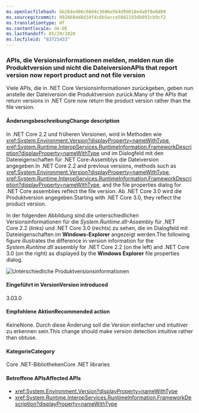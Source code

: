 ```yaml
---
ms.openlocfilehash: bb264e406c6604c3606e564d99018eda0f9e8d89
ms.sourcegitcommit: 0926684d8d34f4c6b5acce58d2193db093cb9cf2
ms.translationtype: HT
ms.contentlocale: de-DE
ms.lasthandoff: 05/20/2020
ms.locfileid: "83721433"
---
```

### <a name="apis-that-report-version-now-report-product-and-not-file-version"></a><span data-ttu-id="3a463-101">APIs, die Versionsinformationen melden, melden nun die Produktversion und nicht die Dateiversion</span><span class="sxs-lookup"><span data-stu-id="3a463-101">APIs that report version now report product and not file version</span></span>

<span data-ttu-id="3a463-102">Viele APIs, die in .NET Core Versionsinformationen zurückgeben, geben nun anstelle der Dateiversion die Produktversion zurück.</span><span class="sxs-lookup"><span data-stu-id="3a463-102">Many of the APIs that return versions in .NET Core now return the product version rather than the file version.</span></span>

#### <a name="change-description"></a><span data-ttu-id="3a463-103">Änderungsbeschreibung</span><span class="sxs-lookup"><span data-stu-id="3a463-103">Change description</span></span>

<span data-ttu-id="3a463-104">In .NET Core 2.2 und früheren Versionen, wird in Methoden wie <xref:System.Environment.Version?displayProperty=nameWithType>, <xref:System.Runtime.InteropServices.RuntimeInformation.FrameworkDescription?displayProperty=nameWithType> und im Dialogfeld mit den Dateieigenschaften für .NET Core-Assemblys die Dateiversion angegeben.</span><span class="sxs-lookup"><span data-stu-id="3a463-104">In .NET Core 2.2 and previous versions, methods such as <xref:System.Environment.Version?displayProperty=nameWithType>, <xref:System.Runtime.InteropServices.RuntimeInformation.FrameworkDescription?displayProperty=nameWithType>, and the file properties dialog for .NET Core assemblies reflect the file version.</span></span> <span data-ttu-id="3a463-105">Ab .NET Core 3.0 wird die Produktversion angegeben.</span><span class="sxs-lookup"><span data-stu-id="3a463-105">Starting with .NET Core 3.0, they reflect the product version.</span></span>

<span data-ttu-id="3a463-106">In der folgenden Abbildung sind die unterschiedlichen Versionsinformationen für die *System.Runtime.dll*-Assembly für .NET Core 2.2 (links) und .NET Core 3.0 (rechts) zu sehen, die im Dialogfeld mit Dateieigenschaften im **Windows-Explorer** angezeigt werden.</span><span class="sxs-lookup"><span data-stu-id="3a463-106">The following figure illustrates the difference in version information for the *System.Runtime.dll* assembly for .NET Core 2.2 (on the left) and .NET Core 3.0 (on the right) as displayed by the **Windows Explorer** file properties dialog.</span></span>

![Unterschiedliche Produktversionsinformationen](~/docs/images/core-changes/corefx/version-information-changes/file-details.png)

#### <a name="version-introduced"></a><span data-ttu-id="3a463-108">Eingeführt in Version</span><span class="sxs-lookup"><span data-stu-id="3a463-108">Version introduced</span></span>

<span data-ttu-id="3a463-109">3.0</span><span class="sxs-lookup"><span data-stu-id="3a463-109">3.0</span></span>

#### <a name="recommended-action"></a><span data-ttu-id="3a463-110">Empfohlene Aktion</span><span class="sxs-lookup"><span data-stu-id="3a463-110">Recommended action</span></span>

<span data-ttu-id="3a463-111">Keine</span><span class="sxs-lookup"><span data-stu-id="3a463-111">None.</span></span> <span data-ttu-id="3a463-112">Durch diese Änderung soll die Version einfacher und intuitiver zu erkennen sein.</span><span class="sxs-lookup"><span data-stu-id="3a463-112">This change should make version detection intuitive rather than obtuse.</span></span>

#### <a name="category"></a><span data-ttu-id="3a463-113">Kategorie</span><span class="sxs-lookup"><span data-stu-id="3a463-113">Category</span></span>

<span data-ttu-id="3a463-114">Core .NET-Bibliotheken</span><span class="sxs-lookup"><span data-stu-id="3a463-114">Core .NET libraries</span></span>

#### <a name="affected-apis"></a><span data-ttu-id="3a463-115">Betroffene APIs</span><span class="sxs-lookup"><span data-stu-id="3a463-115">Affected APIs</span></span>

- <xref:System.Environment.Version?displayProperty=nameWithType>
- <xref:System.Runtime.InteropServices.RuntimeInformation.FrameworkDescription?displayProperty=nameWithType>

<!--

#### Affected APIs

- `P:System.Environment.Version`
- `P:System.Runtime.InteropServices.RuntimeInformation.FrameworkDescription`

-->
